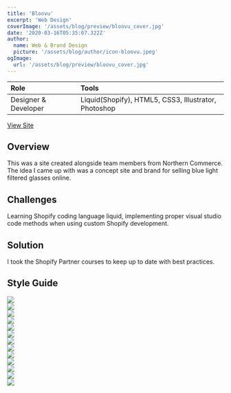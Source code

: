 ```yaml
---
title: 'Bloovu'
excerpt: 'Web Design'
coverImage: '/assets/blog/preview/bloovu_cover.jpg'
date: '2020-03-16T05:35:07.322Z'
author:
  name: Web & Brand Design
  picture: '/assets/blog/author/icon-bloovu.jpeg'
ogImage:
  url: '/assets/blog/preview/bloovu_cover.jpg'
---
```

| Role   | Tools    | 
| :----- | :------- |
| Designer & Developer  &nbsp;| Liquid(Shopify), HTML5, CSS3, Illustrator, Photoshop |

[View Site](https://derrikxavier-fanshawe.myshopify.com/?_ab=0&_fd=0&_sc=1&key=3d3fc8ce0fd8e9001c0f73b8892f33754cc481de3d038dcfd0297cd4081dcb93) 

## Overview 

This was a site created alongside team members from Northern Commerce. The idea I came up with was a concept site and brand for selling blue light filtered glasses online.

## Challenges

Learning Shopify coding language liquid, implementing proper visual studio code methods when using custom Shopify development.

## Solution 

I took the Shopify Partner courses to keep up to date with best practices.

## Style Guide

<img src="/assets/blog/project-content/Bloovu_StyleGuide-01.webp" onerror="this.onerror=null; this.src='/assets/blog/project-content/Bloovu_StyleGuide-01.jpg'">
<br>
<img src="/assets/blog/project-content/Bloovu_StyleGuide-02.webp" onerror="this.onerror=null; this.src='/assets/blog/project-content/Bloovu_StyleGuide-02.jpg'">
<br>
<img src="/assets/blog/project-content/Bloovu_StyleGuide-03.webp" onerror="this.onerror=null; this.src='/assets/blog/project-content/Bloovu_StyleGuide-03.jpg'">
<br>
<img src="/assets/blog/project-content/Bloovu_StyleGuide-04.webp" onerror="this.onerror=null; this.src='/assets/blog/project-content/Bloovu_StyleGuide-04.jpg'">
<br>
<img src="/assets/blog/project-content/Bloovu_StyleGuide-05.webp" onerror="this.onerror=null; this.src='/assets/blog/project-content/Bloovu_StyleGuide-05.jpg'">
<br>
<img src="/assets/blog/project-content/Bloovu_StyleGuide-06.webp" onerror="this.onerror=null; this.src='/assets/blog/project-content/Bloovu_StyleGuide-06.jpg'">
<br>
<img src="/assets/blog/project-content/Bloovu_StyleGuide-07.webp" onerror="this.onerror=null; this.src='/assets/blog/project-content/Bloovu_StyleGuide-07.jpg'">
<br>
<img src="/assets/blog/project-content/Bloovu_StyleGuide-08.webp" onerror="this.onerror=null; this.src='/assets/blog/project-content/Bloovu_StyleGuide-08.jpg'">
<br>
<img src="/assets/blog/project-content/Bloovu_StyleGuide-09.webp" onerror="this.onerror=null; this.src='/assets/blog/project-content/Bloovu_StyleGuide-09.jpg'">
<br>
<img src="/assets/blog/project-content/Bloovu_StyleGuide-10.webp" onerror="this.onerror=null; this.src='/assets/blog/project-content/Bloovu_StyleGuide-10.jpg'">
<br>
<img src="/assets/blog/project-content/Bloovu_StyleGuide-11.webp" onerror="this.onerror=null; this.src='/assets/blog/project-content/Bloovu_StyleGuide-11.jpg'">
<br>
<img src="/assets/blog/project-content/Bloovu_StyleGuide-12.webp" onerror="this.onerror=null; this.src='/assets/blog/project-content/Bloovu_StyleGuide-12.jpg'">
<br>
<img src="/assets/blog/project-content/Bloovu_StyleGuide-13.webp" onerror="this.onerror=null; this.src='/assets/blog/project-content/Bloovu_StyleGuide-13.jpg'">
